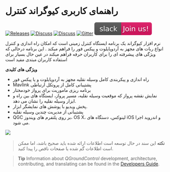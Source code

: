 

# راهنمای کاربری کیوگراند کنترل

  

[![Releases](https://img.shields.io/github/release/mavlink/QGroundControl.svg)](https://github.com/mavlink/QGroundControl/releases) [![Discuss](https://img.shields.io/badge/discuss-px4-ff69b4.svg)](http://discuss.px4.io/c/qgroundcontrol/qgroundcontrol-usage) [![Discuss](https://img.shields.io/badge/discuss-ardupilot-ff69b4.svg)](http://discuss.ardupilot.org/c/ground-control-software/qgroundcontrol) [![Gitter](https://badges.gitter.im/Join%20Chat.svg)](https://gitter.im/mavlink/qgroundcontrol?utm_source=badge&utm_medium=badge&utm_campaign=pr-badge&utm_content=badge) [![Slack](../assets/site/slack.svg)](https://join.slack.com/t/px4/shared_invite/zt-si4xo5qs-R4baYFmMjlrT4rQK5yUnaA)

نرم افزار کیوگراند یک برنامه ایستگاه کنترل زمینی است که امکان راه اندازی و کنترل انواع ربات های مجهز به آردوپایلوت و پیکس فور را فراهم میکند . این برنامه درحالی که ویژگی های پیشرفته ای را برای کاربران حرفه فراهم میکند در عین حال بسیار برای استفاده کاربران مبتدی مفید است

**ویژگی های کلیدی**
* راه اندازی و پیکربندی کامل وسیله نقلیه مجهز به آردوپایلوت و یا پیکس فور
* Mavlink پشتیبانی کامل از پروتکل ارتباطی 
* برنامه ریزی ماموریت برای پرواز خودمختار
* نمایش نقشه پرواز که موقعیت وسیله نقلیه، مسیر پرواز، ایستگاه های بین راه و ابزار وسیله نقلیه را نشان می دهد.
* پخش ویدیو با پوشش های نمایشگر ابزار.
* پشتیبانی از مدیریت چندین وسیله نقلیه
* QGC بر روی پلتفرم های ویندوز، OS X، لینوکس، دستگاه های iOS و اندروید اجرا می شود.

![](../../assets/quickstart/ConnectedVehicle.jpg)

> **نکته** این سند در حال توسعه است
اطلاعات ارائه شده باید صحیح باشد، اما ممکن است اطلاعات گم شده یا صفحات ناقص را پیدا کنید.
<span></span>

<span></span>

> **Tip** Information about *QGroundControl* development, architecture, contributing, and translating can be found in the [Developers Guide](https://dev.qgroundcontrol.com/en/).